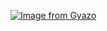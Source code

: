[![Image from Gyazo](https://i.gyazo.com/02088f76c33929b64e95d1a7010f92ac.jpg)](https://gyazo.com/02088f76c33929b64e95d1a7010f92ac)
